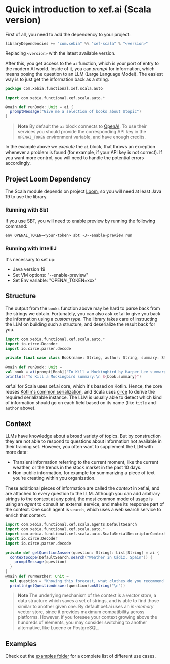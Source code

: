 # Quick introduction to xef.ai (Scala version)

First of all, you need to add the dependency to your project:

```sbt
libraryDependencies += "com.xebia" %% "xef-scala" % "<version>"
```

Replacing `<version>` with the latest available version.

After this, you get access to the `ai` function, which is your port of entry to the modern AI world.
Inside of it, you can _prompt_ for information, which means posing the question to an LLM
(Large Language Model). The easiest way is to just get the information back as a string.

```scala
package com.xebia.functional.xef.scala.auto

import com.xebia.functional.xef.scala.auto.*

@main def runBook: Unit = ai {
  promptMessage("Give me a selection of books about $topic")
}
```

> **Note**
> By default the `ai` block connects to [OpenAI](https://platform.openai.com/).
> To use their services you should provide the corresponding API key in the `OPENAI_TOKEN`
> environment variable, and have enough credits.

In the example above we _execute_ the `ai` block, that throws an exception
whenever a problem is found (for example, if your API key is not correct). If you want more
control, you will need to handle the potential errors accordingly.

## Project Loom Dependency

The Scala module depends on project [Loom](https://openjdk.org/projects/loom/), so you will need at least Java 19 to use the library.

### Running with Sbt

If you use SBT, you will need to enable preview by running the following command:

```shell
env OPENAI_TOKEN=<your-token> sbt -J--enable-preview run
```

### Running with IntelliJ

It's necessary to set up:

* Java version 19
* Set VM options: "--enable-preview"
* Set Env variable: "OPENAI_TOKEN=xxx"

## Structure

The output from the `books` function above may be hard to parse back from the
strings we obtain. Fortunately, you can also ask xef.ai to give you back the information
using a _custom type_. The library takes care of instructing the LLM on building such
a structure, and deserialize the result back for you.

```scala
import com.xebia.functional.xef.scala.auto.*
import io.circe.Decoder
import io.circe.parser.decode

private final case class Book(name: String, author: String, summary: String) derives ScalaSerialDescriptor, Decoder

@main def runBook: Unit =
val book = ai(prompt[Book]("To Kill a Mockingbird by Harper Lee summary."))
println(s"To Kill a Mockingbird summary:\n ${book.summary}")
```

xef.ai for Scala uses xef.ai core, which it's based on Kotlin. Hence, the core 
reuses [Kotlin's common serialization](https://kotlinlang.org/docs/serialization.html), and
Scala uses [circe](https://github.com/circe/circe) to derive the required serializable instance. 
The LLM is usually able to detect which kind of information should
go on each field based on its name (like `title` and `author` above).

## Context

LLMs have knowledge about a broad variety of topics. But by construction they are not able
to respond to questions about information not available in their training set. However, you
often want to supplement the LLM with more data:
- Transient information referring to the current moment, like the current weather, or
  the trends in the stock market in the past 10 days.
- Non-public information, for example for summarizing a piece of text you're creating
  within you organization.

These additional pieces of information are called the _context_ in xef.ai, and are attached
to every question to the LLM. Although you can add arbitrary strings to the context at any
point, the most common mode of usage is using an _agent_ to consult an external service,
and make its response part of the context. One such agent is `search`, which uses a web
search service to enrich that context.

```scala
import com.xebia.functional.xef.scala.agents.DefaultSearch
import com.xebia.functional.xef.scala.auto.*
import com.xebia.functional.xef.scala.auto.ScalaSerialDescriptorContext.given
import io.circe.Decoder
import io.circe.parser.decode

private def getQuestionAnswer(question: String): List[String] = ai {
  contextScope(DefaultSearch.search("Weather in Cádiz, Spain")) {
    promptMessage(question)
  }
}
@main def runWeather: Unit =
  val question = "Knowing this forecast, what clothes do you recommend I should wear if I live in Cádiz?"
  println(getQuestionAnswer(question).mkString("\n"))

```

> **Note**
> The underlying mechanism of the context is a _vector store_, a data structure which
> saves a set of strings, and is able to find those similar to another given one.
> By default xef.ai uses an _in-memory_ vector store, since it provides maximum
> compatibility across platforms. However, if you foresee your context growing above
> the hundreds of elements, you may consider switching to another alternative, like
> Lucene or PostgreSQL.

## Examples

Check out the [examples folder](https://github.com/xebia-functional/xef/blob/main/examples/scala) for a complete list of different use cases.